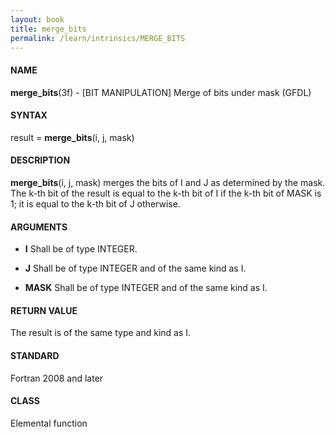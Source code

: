 ```yaml
---
layout: book
title: merge_bits
permalink: /learn/intrinsics/MERGE_BITS
---
```

#### NAME

__merge\_bits__(3f) - \[BIT MANIPULATION\] Merge of bits under mask
(GFDL)

#### SYNTAX

result = __merge\_bits__(i, j, mask)

#### DESCRIPTION

__merge\_bits__(i, j, mask) merges the bits of I and J as determined by
the mask. The k-th bit of the result is equal to the k-th bit of I if
the k-th bit of MASK is 1; it is equal to the k-th bit of J otherwise.

#### ARGUMENTS

  - __I__
    Shall be of type INTEGER.

  - __J__
    Shall be of type INTEGER and of the same kind as I.

  - __MASK__
    Shall be of type INTEGER and of the same kind as I.

#### RETURN VALUE

The result is of the same type and kind as I.

#### STANDARD

Fortran 2008 and later

#### CLASS

Elemental function
